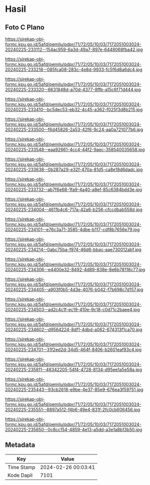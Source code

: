 # Hasil

## Foto C Plano

https://sirekap-obj-formc.kpu.go.id/5afd/pemilu/pdpr/71/72/05/10/03/7172051003024-20240225-233112--154ac959-6a3d-49a7-897e-6448068fba42.jpg

https://sirekap-obj-formc.kpu.go.id/5afd/pemilu/pdpr/71/72/05/10/03/7172051003024-20240225-233218--085fca08-283c-4e8d-9933-fc5f6d8a6dc4.jpg

https://sirekap-obj-formc.kpu.go.id/5afd/pemilu/pdpr/71/72/05/10/03/7172051003024-20240225-233320--6631848d-a70d-4377-8ffb-a15c6f71d444.jpg

https://sirekap-obj-formc.kpu.go.id/5afd/pemilu/pdpr/71/72/05/10/03/7172051003024-20240225-233410--bc5dec53-eb32-4c45-a362-f025f3d8b215.jpg

https://sirekap-obj-formc.kpu.go.id/5afd/pemilu/pdpr/71/72/05/10/03/7172051003024-20240225-233500--f6d45826-2a53-42f6-9c24-aa0a721077b6.jpg

https://sirekap-obj-formc.kpu.go.id/5afd/pemilu/pdpr/71/72/05/10/03/7172051003024-20240225-233548--eaa92661-4cc4-44f2-9aec-358540035658.jpg

https://sirekap-obj-formc.kpu.go.id/5afd/pemilu/pdpr/71/72/05/10/03/7172051003024-20240225-233638--0b287a29-e32f-470a-81d5-ca8e18d6dadc.jpg

https://sirekap-obj-formc.kpu.go.id/5afd/pemilu/pdpr/71/72/05/10/03/7172051003024-20240225-233732--ab7f6e68-1fa9-4a40-a8ef-85c6384bdd3e.jpg

https://sirekap-obj-formc.kpu.go.id/5afd/pemilu/pdpr/71/72/05/10/03/7172051003024-20240225-234004--4611b4c6-717a-42a6-b256-cfccdbab558d.jpg

https://sirekap-obj-formc.kpu.go.id/5afd/pemilu/pdpr/71/72/05/10/03/7172051003024-20240225-234101--e76c3a71-3585-4dbe-b117-cdf8b7656e79.jpg

https://sirekap-obj-formc.kpu.go.id/5afd/pemilu/pdpr/71/72/05/10/03/7172051003024-20240225-234214--0abc75ba-f974-46d6-bbac-aae730012abf.jpg

https://sirekap-obj-formc.kpu.go.id/5afd/pemilu/pdpr/71/72/05/10/03/7172051003024-20240225-234306--e4400e32-8492-4d89-838e-8e6b78118c77.jpg

https://sirekap-obj-formc.kpu.go.id/5afd/pemilu/pdpr/71/72/05/10/03/7172051003024-20240225-234405--a903f0b5-4d3e-4076-b042-f7b698c7d157.jpg

https://sirekap-obj-formc.kpu.go.id/5afd/pemilu/pdpr/71/72/05/10/03/7172051003024-20240225-234503--ad2c4c1f-ec19-410e-9c18-c0d71c2baee4.jpg

https://sirekap-obj-formc.kpu.go.id/5afd/pemilu/pdpr/71/72/05/10/03/7172051003024-20240225-234602--d9564224-8df1-4dbd-a062-674313f1ca70.jpg

https://sirekap-obj-formc.kpu.go.id/5afd/pemilu/pdpr/71/72/05/10/03/7172051003024-20240225-234701--31f2ed2d-34d5-464f-8406-b2601eaf93c4.jpg

https://sirekap-obj-formc.kpu.go.id/5afd/pemilu/pdpr/71/72/05/10/03/7172051003024-20240225-235811--46342205-54f4-4728-8134-d95ee1a5e58a.jpg

https://sirekap-obj-formc.kpu.go.id/5afd/pemilu/pdpr/71/72/05/10/03/7172051003024-20240225-235443--93cb2618-e9be-4e37-85e9-676ea3f59751.jpg

https://sirekap-obj-formc.kpu.go.id/5afd/pemilu/pdpr/71/72/05/10/03/7172051003024-20240225-235551--8897a512-f4b6-49e4-831f-2fc0cb606456.jpg

https://sirekap-obj-formc.kpu.go.id/5afd/pemilu/pdpr/71/72/05/10/03/7172051003024-20240225-235650--0c8cc154-4859-4e13-a5dd-a3e1a8b13b50.jpg


## Metadata

| Key        | Value               |
| ---------- | ------------------- |
| Time Stamp | 2024-02-26 00:03:41 |
| Kode Dapil | 7101                |



